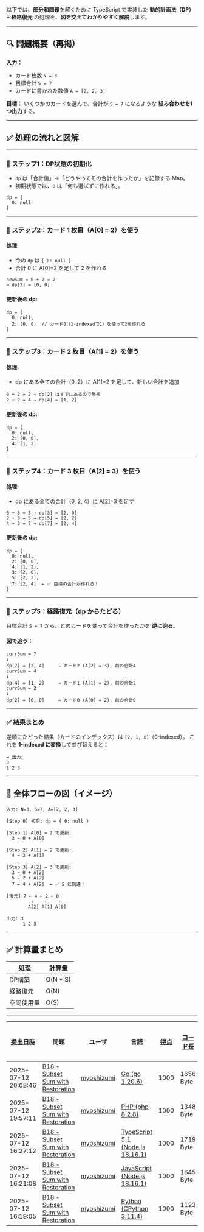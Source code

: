 以下では、**部分和問題**を解くために TypeScript で実装した **動的計画法（DP）+ 経路復元** の処理を、**図を交えてわかりやすく解説**します。

---

## 🔍 問題概要（再掲）

**入力：**

* カード枚数 `N = 3`
* 目標合計 `S = 7`
* カードに書かれた数値 `A = [2, 2, 3]`

**目標：**
いくつかのカードを選んで、合計が `S = 7` になるような **組み合わせを1つ出力**する。

---

## ✅ 処理の流れと図解

---

### 🎯 ステップ1：DP状態の初期化

* `dp` は「合計値」→「どうやってその合計を作ったか」を記録する Map。
* 初期状態では、`0` は「何も選ばずに作れる」。

```
dp = {
  0: null
}
```

---

### 🧮 ステップ2：カード 1 枚目（A\[0] = 2）を使う

#### 処理:

* 今の `dp` は `{ 0: null }`
* 合計 0 に A\[0]=2 を足して 2 を作れる

```
newSum = 0 + 2 = 2
→ dp[2] = [0, 0]
```

#### 更新後の dp:

```
dp = {
  0: null,
  2: [0, 0]  // カード0（1-indexedで1）を使って2を作れる
}
```

---

### 🧮 ステップ3：カード 2 枚目（A\[1] = 2）を使う

#### 処理:

* dp にある全ての合計（0, 2）に A\[1]=2 を足して、新しい合計を追加

```
0 + 2 = 2 → dp[2] はすでにあるので無視
2 + 2 = 4 → dp[4] = [1, 2]
```

#### 更新後の dp:

```
dp = {
  0: null,
  2: [0, 0],
  4: [1, 2]
}
```

---

### 🧮 ステップ4：カード 3 枚目（A\[2] = 3）を使う

#### 処理:

* dp にある全ての合計（0, 2, 4）に A\[2]=3 を足す

```
0 + 3 = 3 → dp[3] = [2, 0]
2 + 3 = 5 → dp[5] = [2, 2]
4 + 3 = 7 → dp[7] = [2, 4]
```

#### 更新後の dp:

```
dp = {
  0: null,
  2: [0, 0],
  4: [1, 2],
  3: [2, 0],
  5: [2, 2],
  7: [2, 4]  ← ✅ 目標の合計が作れる！
}
```

---

### 🔁 ステップ5：経路復元（dp からたどる）

目標合計 `S = 7` から、どのカードを使って合計を作ったかを **逆に辿る**。

#### 図で追う：

```
currSum = 7
↓
dp[7] = [2, 4]     → カード2 (A[2] = 3), 前の合計4
currSum = 4
↓
dp[4] = [1, 2]     → カード1 (A[1] = 2), 前の合計2
currSum = 2
↓
dp[2] = [0, 0]     → カード0 (A[0] = 2), 前の合計0
```

---

### ✅ 結果まとめ

逆順にたどった結果（カードのインデックス）は `[2, 1, 0]`（0-indexed）。
これを **1-indexed に変換**して並び替えると：

```
→ 出力:
3
1 2 3
```

---

## 🧠 全体フローの図（イメージ）

```
入力: N=3, S=7, A=[2, 2, 3]

[Step 0] 初期: dp = { 0: null }

[Step 1] A[0] = 2 で更新:
  2 ← 0 + A[0]

[Step 2] A[1] = 2 で更新:
  4 ← 2 + A[1]

[Step 3] A[2] = 3 で更新:
  3 ← 0 + A[2]
  5 ← 2 + A[2]
  7 ← 4 + A[2]  ← ✅ S に到達！

[復元] 7 ← 4 ← 2 ← 0
         ↑    ↑    ↑
        A[2] A[1] A[0]

出力: 3
      1 2 3
```

---

## ✅ 計算量まとめ

| 処理    | 計算量       |
| ----- | --------- |
| DP構築  | O(N \* S) |
| 経路復元  | O(N)      |
| 空間使用量 | O(S)      |

---
| [提出日時](https://atcoder.jp/contests/tessoku-book/submissions/me?desc=true&orderBy=created) | 問題 | ユーザ | 言語 | [得点](https://atcoder.jp/contests/tessoku-book/submissions/me?desc=true&orderBy=score) | [コード長](https://atcoder.jp/contests/tessoku-book/submissions/me?orderBy=source_length) | 結果 | [実行時間](https://atcoder.jp/contests/tessoku-book/submissions/me?orderBy=time_consumption) | [メモリ](https://atcoder.jp/contests/tessoku-book/submissions/me?orderBy=memory_consumption) |  |
| --- | --- | --- | --- | --- | --- | --- | --- | --- | --- |
| 2025-07-12 20:08:46 | [B18 - Subset Sum with Restoration](https://atcoder.jp/contests/tessoku-book/tasks/tessoku_book_cq) | [myoshizumi](https://atcoder.jp/users/myoshizumi) | [Go (go 1.20.6)](https://atcoder.jp/contests/tessoku-book/submissions/me?f.Language=5002) | 1000 | 1656 Byte |  | 8 ms | 2812 KiB | [詳細](https://atcoder.jp/contests/tessoku-book/submissions/67506631) |
| 2025-07-12 19:57:11 | [B18 - Subset Sum with Restoration](https://atcoder.jp/contests/tessoku-book/tasks/tessoku_book_cq) | [myoshizumi](https://atcoder.jp/users/myoshizumi) | [PHP (php 8.2.8)](https://atcoder.jp/contests/tessoku-book/submissions/me?f.Language=5016) | 1000 | 1348 Byte |  | 20 ms | 22852 KiB | [詳細](https://atcoder.jp/contests/tessoku-book/submissions/67506444) |
| 2025-07-12 16:27:12 | [B18 - Subset Sum with Restoration](https://atcoder.jp/contests/tessoku-book/tasks/tessoku_book_cq) | [myoshizumi](https://atcoder.jp/users/myoshizumi) | [TypeScript 5.1 (Node.js 18.16.1)](https://atcoder.jp/contests/tessoku-book/submissions/me?f.Language=5058) | 1000 | 1719 Byte |  | 82 ms | 59292 KiB | [詳細](https://atcoder.jp/contests/tessoku-book/submissions/67502667) |
| 2025-07-12 16:21:08 | [B18 - Subset Sum with Restoration](https://atcoder.jp/contests/tessoku-book/tasks/tessoku_book_cq) | [myoshizumi](https://atcoder.jp/users/myoshizumi) | [JavaScript (Node.js 18.16.1)](https://atcoder.jp/contests/tessoku-book/submissions/me?f.Language=5009) | 1000 | 1645 Byte |  | 105 ms | 59856 KiB | [詳細](https://atcoder.jp/contests/tessoku-book/submissions/67502555) |
| 2025-07-12 16:19:05 | [B18 - Subset Sum with Restoration](https://atcoder.jp/contests/tessoku-book/tasks/tessoku_book_cq) | [myoshizumi](https://atcoder.jp/users/myoshizumi) | [Python (CPython 3.11.4)](https://atcoder.jp/contests/tessoku-book/submissions/me?f.Language=5055) | 1000 | 1123 Byte |  | 29 ms | 11728 KiB | [詳細](https://atcoder.jp/contests/tessoku-book/submissions/67502517) |